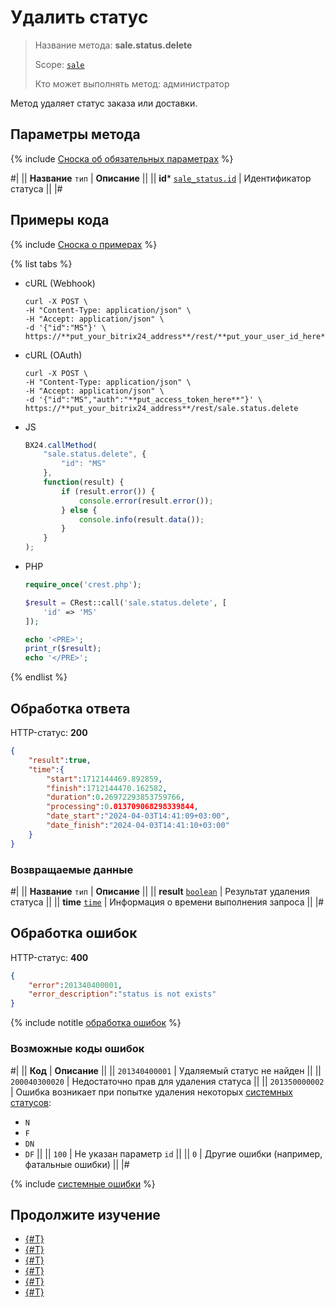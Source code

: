 # Удалить статус

> Название метода: **sale.status.delete**
>
> Scope: [`sale`](../../scopes/permissions.md)
>
> Кто может выполнять метод: администратор

Метод удаляет статус заказа или доставки.

## Параметры метода

{% include [Сноска об обязательных параметрах](../../../_includes/required.md) %}

#|
|| **Название**
`тип` | **Описание** ||
|| **id***
[`sale_status.id`](../data-types.md) | Идентификатор статуса ||
|#

## Примеры кода

{% include [Сноска о примерах](../../../_includes/examples.md) %}

{% list tabs %}

- cURL (Webhook)

    ```http
    curl -X POST \
    -H "Content-Type: application/json" \
    -H "Accept: application/json" \
    -d '{"id":"MS"}' \
    https://**put_your_bitrix24_address**/rest/**put_your_user_id_here**/**put_your_webbhook_here**/sale.status.delete
    ```

- cURL (OAuth)

    ```http
    curl -X POST \
    -H "Content-Type: application/json" \
    -H "Accept: application/json" \
    -d '{"id":"MS","auth":"**put_access_token_here**"}' \
    https://**put_your_bitrix24_address**/rest/sale.status.delete
    ```

- JS

    ```js
    BX24.callMethod(
        "sale.status.delete", {
            "id": "MS"
        },
        function(result) {
            if (result.error()) {
                console.error(result.error());
            } else {
                console.info(result.data());
            }
        }
    );
    ```

- PHP

    ```php
    require_once('crest.php');

    $result = CRest::call('sale.status.delete', [
        'id' => 'MS'
    ]);

    echo '<PRE>';
    print_r($result);
    echo '</PRE>';
    ```

{% endlist %}

## Обработка ответа

HTTP-статус: **200**

```json
{
    "result":true,
    "time":{
        "start":1712144469.892859,
        "finish":1712144470.162582,
        "duration":0.26972293853759766,
        "processing":0.013709068298339844,
        "date_start":"2024-04-03T14:41:09+03:00",
        "date_finish":"2024-04-03T14:41:10+03:00"
    }
}
```

### Возвращаемые данные

#|
|| **Название**
`тип` | **Описание** ||
|| **result**
[`boolean`](../../data-types.md) | Результат удаления статуса ||
|| **time**
[`time`](../../data-types.md) | Информация о времени выполнения запроса ||
|#

## Обработка ошибок

HTTP-статус: **400**

```json
{ 
    "error":201340400001,
    "error_description":"status is not exists"
}
```

{% include notitle [обработка ошибок](../../../_includes/error-info.md) %}

### Возможные коды ошибок

#|
|| **Код** | **Описание** ||
|| `201340400001` | Удаляемый статус не найден ||
|| `200040300020` | Недостаточно прав для удаления статуса ||
|| `201350000002` | Ошибка возникает при попытке удаления некоторых [системных статусов](./default-status-table.md):
- `N`
- `F`
- `DN`
- `DF`
||
|| `100` | Не указан параметр `id` ||
|| `0` | Другие ошибки (например, фатальные ошибки) ||
|#

{% include [системные ошибки](../../../_includes/system-errors.md) %}

## Продолжите изучение

- [{#T}](./index.md)
- [{#T}](./sale-status-add.md)
- [{#T}](./sale-status-update.md)
- [{#T}](./sale-status-get.md)
- [{#T}](./sale-status-list.md)
- [{#T}](./sale-status-get-fields.md)